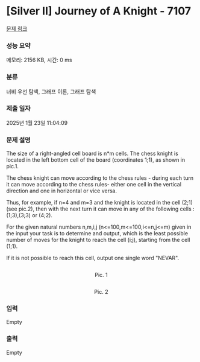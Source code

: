 # [Silver II] Journey of A Knight - 7107 

[문제 링크](https://www.acmicpc.net/problem/7107) 

### 성능 요약

메모리: 2156 KB, 시간: 0 ms

### 분류

너비 우선 탐색, 그래프 이론, 그래프 탐색

### 제출 일자

2025년 1월 23일 11:04:09

### 문제 설명

<p>The size of a right-angled cell board is n*m cells. The chess knight is located in the left bottom cell of the board (coordinates 1;1), as shown in pic.1.</p>

<p>The chess knight can move according to the chess rules - during each turn it can move according to the chess rules- either one cell in the vertical direction and one in horizontal or vice versa.</p>

<p>Thus, for example, if n=4 and m=3 and the knight is located in the cell (2;1) (see pic.2), then with the next turn it can move in any of the following cells : (1;3),(3;3) or (4;2).</p>

<p>For the given natural numbers n,m,i,j (n<=100,m<=100,i<=n,j<=m) given in the input your task is to determine and output, which is the least possible number of moves for the knight to reach the cell (i;j), starting from the cell (1;1).</p>

<p>If it is not possible to reach this cell, output one single word "NEVAR".</p>

<p style="text-align: center;"><img alt="" src="https://upload.acmicpc.net/1d8044ee-8da9-46b4-9a37-bc3780f0a31e/-/preview/"></p>

<p style="text-align: center;">Pic. 1</p>

<p style="text-align: center;"><img alt="" src="https://upload.acmicpc.net/c4250cff-282e-4b68-b587-266c73ee0f82/-/preview/"></p>

<p style="text-align: center;">Pic. 2</p>

### 입력 

 Empty

### 출력 

 Empty

